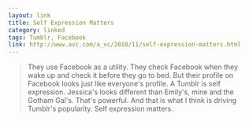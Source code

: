 ```yaml
---
layout: link
title: Self Expression Matters
category: linked
tags: Tumblr, Facebook
link: http://www.avc.com/a_vc/2010/11/self-expression-matters.html
---
```


> They use Facebook as a utility. They check Facebook when they wake up and check it before they go to bed. But their profile on Facebook looks just like everyone's profile.  A Tumblr is self expression. Jessica's looks different than Emily's, mine and the Gotham Gal's. That's powerful. And that is what I think is driving Tumblr's popularity. Self expression matters.